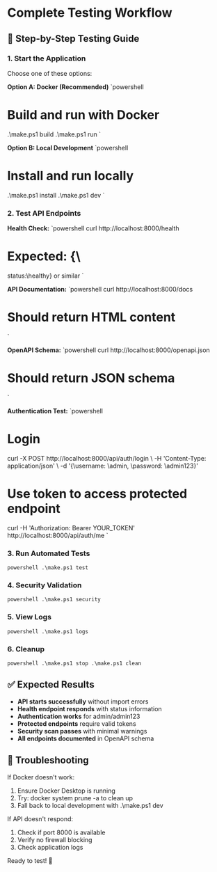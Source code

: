 # Complete Testing Workflow

## 🎯 Step-by-Step Testing Guide

### 1. Start the Application
Choose one of these options:

**Option A: Docker (Recommended)**
`powershell
# Build and run with Docker
.\make.ps1 build
.\make.ps1 run
`

**Option B: Local Development**
`powershell
# Install and run locally
.\make.ps1 install
.\make.ps1 dev
`

### 2. Test API Endpoints

**Health Check:**
`powershell
curl http://localhost:8000/health
# Expected: {\
status\:\healthy\} or similar
`

**API Documentation:**
`powershell
curl http://localhost:8000/docs
# Should return HTML content
`

**OpenAPI Schema:**
`powershell
curl http://localhost:8000/openapi.json
# Should return JSON schema
`

**Authentication Test:**
`powershell
# Login
curl -X POST http://localhost:8000/api/auth/login \\
  -H 'Content-Type: application/json' \\
  -d '{\username\: \admin\, \password\: \admin123\}'

# Use token to access protected endpoint
curl -H 'Authorization: Bearer YOUR_TOKEN' http://localhost:8000/api/auth/me
`

### 3. Run Automated Tests
`powershell
.\make.ps1 test
`

### 4. Security Validation
`powershell
.\make.ps1 security
`

### 5. View Logs
`powershell
.\make.ps1 logs
`

### 6. Cleanup
`powershell
.\make.ps1 stop
.\make.ps1 clean
`

## ✅ Expected Results

- **API starts successfully** without import errors
- **Health endpoint responds** with status information
- **Authentication works** for admin/admin123
- **Protected endpoints** require valid tokens
- **Security scan passes** with minimal warnings
- **All endpoints documented** in OpenAPI schema

## 🔧 Troubleshooting

If Docker doesn't work:
1. Ensure Docker Desktop is running
2. Try: docker system prune -a to clean up
3. Fall back to local development with .\make.ps1 dev

If API doesn't respond:
1. Check if port 8000 is available
2. Verify no firewall blocking
3. Check application logs

Ready to test! 🚀
